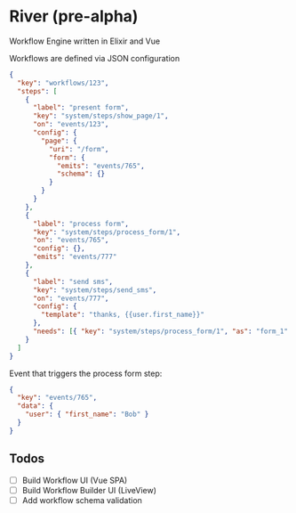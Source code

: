 # River (pre-alpha)

Workflow Engine written in Elixir and Vue

Workflows are defined via JSON configuration

```json
{
  "key": "workflows/123",
  "steps": [
    {
      "label": "present form",
      "key": "system/steps/show_page/1",
      "on": "events/123",
      "config": {
        "page": {
          "uri": "/form",
          "form": {
            "emits": "events/765",
            "schema": {}
          }
        }
      }
    },
    {
      "label": "process form",
      "key": "system/steps/process_form/1",
      "on": "events/765",
      "config": {},
      "emits": "events/777"
    },
    {
      "label": "send sms",
      "key": "system/steps/send_sms",
      "on": "events/777",
      "config": {
        "template": "thanks, {{user.first_name}}"
      },
      "needs": [{ "key": "system/steps/process_form/1", "as": "form_1" }] // provides data from another step to this step
    }
  ]
}
```

Event that triggers the process form step:

```json
{
  "key": "events/765",
  "data": {
    "user": { "first_name": "Bob" }
  }
}
```

## Todos

- [ ] Build Workflow UI (Vue SPA)
- [ ] Build Workflow Builder UI (LiveView)
- [ ] Add workflow schema validation
